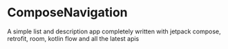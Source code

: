 # ComposeNavigation
A simple list and description app completely written with jetpack compose, retrofit, room, kotlin flow and all the latest apis 
